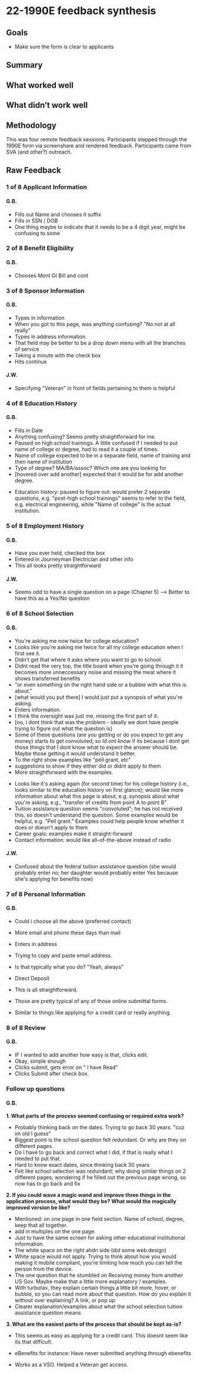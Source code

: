 # 22-1990E feedback synthesis

## Goals
- Make sure the form is clear to applicants

## Summary


## What worked well


## What didn’t work well


## Methodology
This was four remote feedback sessions. Participants stepped through the 1990E form via screenshare and rendered feedback. Participants came from SVA (and other?) outreach.


## Raw Feedback

### 1 of 8 Applicant Information
#### G.B.
- Fills out Name and chooses II suffix
- Fills in SSN / DOB
- One thing maybe to indicate that it needs to be a 4 digit year, might be confusing to some

### 2 of 8 Benefit Eligibility
#### G.B.
- Chooses Mont GI Bill and cont

### 3 of 8 Sponsor Information
#### G.B.
- Types in information
- When you got to this page, was anything confusing? "No not at all really"
- Types in address information
- That field may be better to be a drop down menu with all the branches of service
- Taking a minute with the check box
- Hits continue

#### J.W.
- Specifying "Veteran" in front of fields pertaining to them is helpful


### 4 of 8 Education History
#### G.B.
- Fills in Date
- Anything confusing? Seems pretty straightforward for me.
- Paused on high school trainings. A little confused if I needed to put name of college or degree, had to read it a couple of times.
- Name of college expected to be in a separate field, name of training and then name of institution
- Type of degree? MA/BA/assoc? Which one are you looking for
- [hovered over add another] expected that it would be for add another degree.
* Education history: paused to figure out: would prefer 2 separate questions, e.g. "post-high school trainings" seems to refer to the field, e.g. electrical engineering, while "Name of college" is the actual institution.

### 5 of 8 Employment History
#### G.B.
- Have you ever held, checked the box
- Entered in Journeyman Electrician and other info
- This all looks pretty straightforward

#### J.W.
- Seems odd to have a single question on a page (Chapter 5) --> Better to have this as a Yes/No question


### 6 of 8 School Selection
#### G.B.
- You're asking me now twice for college education?
- Looks like you're asking me twice for all my college education when I first see it.
- Didn't get that where it asks where you want to go to school.
- Didnt read the very top, the title board when you're going through it it becomes more unneccessary noise and missing the meat where it shows transferred benefits
- "or even something on the right hand side or a bubble with what this is about."
- [what would you put there] I would just put a synopsis of what you're asking.
- Enters information.
- I think the oversight was just me, missing the first part of it.
- [no, i dont think that was the problem - ideally we dont have people trying to figure out what the question is]
- Some of these questions (are you getting or do you expect to get any money) starts to get convoluted, so Id ont know if its because I dont get those things that I dont know what to expect the answer should be. Maybe those getting it would understand it better.
- To the right show examples like "pell grant, etc"
- suggestions to show if they either did or didnt apply to them
- More straightforward with the examples.
* Looks like it's asking again (for second time) for his college history (i.e., looks similar to the education history on first glance); would like more information about what this page is about, e.g. synopsis about what you're asking, e.g., "transfer of credits from point A to point B"
* Tuition assistance question seems "convoluted"; he has not received this, so doesn't understand the question. Some examples would be helpful, e.g. "Pell grant." Examples could help people know whether it does or doesn't apply to them
* Career goals: examples make it straight-forward
* Contact information: would like all-of-the-above instead of radio


#### J.W.
- Confused about the federal tuition assistance question (she would probably enter no; her daughter would probably enter Yes because she's applying for benefits now)


### 7 of 8 Personal Information
#### G.B.
- Could i choose all the above (preferred contact)
- More email and phone these days than mail
- Enters in address

- Trying to copy and paste email address.
- Is that typically what you do? "Yeah, always"

- Direct Deposit
 - This is all straightforward.
 - Those are pretty typical of any of those online submittal forms.
 - Similar to things like applying for a credit card or really anything.


### 8 of 8 Review
#### G.B.
- IF I wanted to add another how easy is that, clicks edit.
 - Okay, simple enough
 - Clicks submit, gets error on " I have Read"
 - Clicks Submit after check box.


### Follow up questions
#### G.B.
**1. What parts of the process seemed confusing or required extra work?**
- Probably thinking back on the dates. Trying to go back 30 years. "cuz im old I guess"
- Biggest point is the school question felt redundant. Or why are they on different pages.
- Do I have to go back and correct what I did, if that is really what I needed to put that.
- Hard to know exact dates, since thinking back 30 years
- Felt like school selection was redundant; why doing similar things on 2 different pages; wondering if he filled out the previous page wrong, so now has to go back and fix


**2.  If you could wave a magic wand and improve three things in the application process, what would they be? What would the magically improved version be like?**
- Mentioned: on one page in one field section. Name of school, degree, keep that all together.
- add in multiples on the one page.
- Just to have the same screen for asking other educational institutional information.
- The white space on the right ahdn side (did some web design)
 - White space would not apply. Trying to think about how you would making it mobile compliant, you're limiting how much you can tell the person from the device.
- The one question that he stumbled on Receiving money from another US Gov. Maybe make that a little more explanatory / examples.
- With turbotax, they explain certain things a little bit more, hover, or bubble, so you can read more about that question.
How do you explain it without over explaining? A link, or pop up
- Clearer explanation/examples about what the school selection tuition assistance question means


**3. What are the easiest parts of the process that should be kept as-is?**
- This seems as easy as applying for a credit card. This doesnt seem like its that difficult.
- eBenefits for instance: Have never submitted anything through ebenefits

- Works as a VSO. Helped a Veteran get access.
